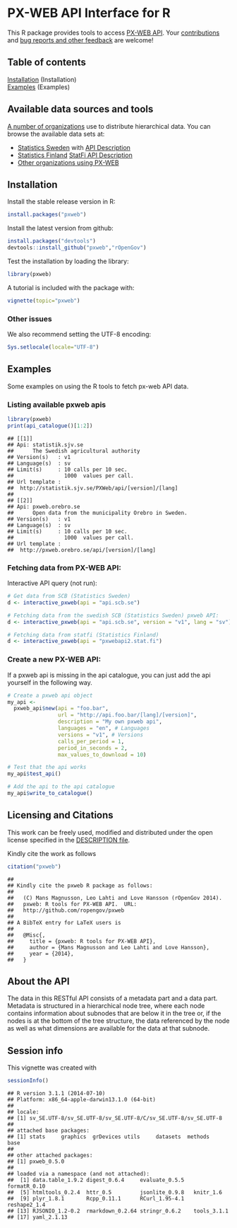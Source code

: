 <!--
%\VignetteEngine{knitr::knitr}
%\VignetteIndexEntry{pxweb}
-->

PX-WEB API Interface for R
===========

This R package provides tools to access [PX-WEB
API](http://www.scb.se/Grupp/OmSCB/API/API-description.pdf). Your
[contributions](http://ropengov.github.com/contact.html) and [bug
reports and other feedback](https://github.com/ropengov/pxweb) are
welcome!

## Table of contents

[Installation](#installation) (Installation)  
[Examples](#examples) (Examples)  

## Available data sources and tools

[A number of organizations](http://www.scb.se/sv_/PC-Axis/Programs/PX-Web/PX-Web-examples/) use to distribute hierarchical data. You can browse the available data sets at:

* [Statistics Sweden](http://www.statistikdatabasen.scb.se/pxweb/en/ssd/) with [API Description](http://www.scb.se/Grupp/OmSCB/API/API-description.pdf)
* [Statistics Finland](http://tilastokeskus.fi/til/aihealuejako.html) [StatFi API Description](http://pxnet2.stat.fi/api1.html)
* [Other organizations using PX-WEB](http://www.scb.se/sv_/PC-Axis/Programs/PX-Web/PX-Web-examples/)

## <a name="installation"></a>Installation


Install the stable release version in R:


```r
install.packages("pxweb")
```

Install the latest version from github:


```r
install.packages("devtools")
devtools::install_github("pxweb","rOpenGov")
```

Test the installation by loading the library:


```r
library(pxweb)
```

A tutorial is included with the package with:
```r
vignette(topic="pxweb")
```


### Other issues

We also recommend setting the UTF-8 encoding:


```r
Sys.setlocale(locale="UTF-8") 
```

## <a name="examples"></a>Examples

Some examples on using the R tools to fetch px-web API data.

### Listing available pxweb apis


```r
library(pxweb)
print(api_catalogue()[1:2])
```

```
## [[1]]
## Api: statistik.sjv.se 
##      The Swedish agricultural authority 
## Version(s)   : v1 
## Language(s)  : sv 
## Limit(s)     : 10 calls per 10 sec.
##                1000  values per call.
## Url template :
##  http://statistik.sjv.se/PXWeb/api/[version]/[lang] 
## 
## [[2]]
## Api: pxweb.orebro.se 
##      Open data from the municipality Orebro in Sweden. 
## Version(s)   : v1 
## Language(s)  : sv 
## Limit(s)     : 10 calls per 10 sec.
##                1000  values per call.
## Url template :
##  http://pxweb.orebro.se/api/[version]/[lang]
```

### Fetching data from PX-WEB API:

Interactive API query (not run):


```r
# Get data from SCB (Statistics Sweden)
d <- interactive_pxweb(api = "api.scb.se")

# Fetching data from the swedish SCB (Statistics Sweden) pxweb API:
d <- interactive_pxweb(api = "api.scb.se", version = "v1", lang = "sv")

# Fetching data from statfi (Statistics Finland)
d <- interactive_pxweb(api = "pxwebapi2.stat.fi")
```

### Create a new PX-WEB API:

If a pxweb api is missing in the api catalogue, you can just add the api yourself in the following way.


```r
# Create a pxweb api object
my_api <- 
  pxweb_api$new(api = "foo.bar",
                url = "http://api.foo.bar/[lang]/[version]",
                description = "My own pxweb api",
                languages = "en", # Languages
                versions = "v1", # Versions         
                calls_per_period = 1,
                period_in_seconds = 2, 
                max_values_to_download = 10)

# Test that the api works
my_api$test_api()

# Add the api to the api catalogue
my_api$write_to_catalogue()
```


## Licensing and Citations

This work can be freely used, modified and distributed under the open license specified in the [DESCRIPTION file](https://github.com/rOpenGov/pxweb/blob/master/DESCRIPTION).

Kindly cite the work as follows


```r
citation("pxweb")
```

```
## 
## Kindly cite the pxweb R package as follows:
## 
##   (C) Mans Magnusson, Leo Lahti and Love Hansson (rOpenGov 2014).
##   pxweb: R tools for PX-WEB API.  URL:
##   http://github.com/ropengov/pxweb
## 
## A BibTeX entry for LaTeX users is
## 
##   @Misc{,
##     title = {pxweb: R tools for PX-WEB API},
##     author = {Mans Magnusson and Leo Lahti and Love Hansson},
##     year = {2014},
##   }
```

## About the API

The data in this RESTful API consists of a metadata part and a data
part. Metadata is structured in a hierarchical node tree, where each
node contains information about subnodes that are below it in the tree
or, if the nodes is at the bottom of the tree structure, the data
referenced by the node as well as what dimensions are available for
the data at that subnode.


## Session info

This vignette was created with


```r
sessionInfo()
```

```
## R version 3.1.1 (2014-07-10)
## Platform: x86_64-apple-darwin13.1.0 (64-bit)
## 
## locale:
## [1] sv_SE.UTF-8/sv_SE.UTF-8/sv_SE.UTF-8/C/sv_SE.UTF-8/sv_SE.UTF-8
## 
## attached base packages:
## [1] stats     graphics  grDevices utils     datasets  methods   base     
## 
## other attached packages:
## [1] pxweb_0.5.0
## 
## loaded via a namespace (and not attached):
##  [1] data.table_1.9.2 digest_0.6.4     evaluate_0.5.5   formatR_0.10    
##  [5] htmltools_0.2.4  httr_0.5         jsonlite_0.9.8   knitr_1.6       
##  [9] plyr_1.8.1       Rcpp_0.11.1      RCurl_1.95-4.1   reshape2_1.4    
## [13] RJSONIO_1.2-0.2  rmarkdown_0.2.64 stringr_0.6.2    tools_3.1.1     
## [17] yaml_2.1.13
```




